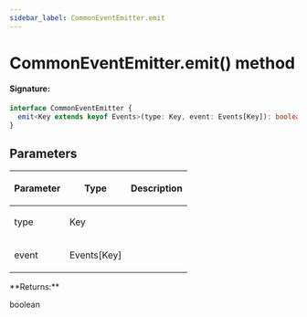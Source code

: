 ```yaml
---
sidebar_label: CommonEventEmitter.emit
---
```


# CommonEventEmitter.emit() method

#### Signature:

```typescript
interface CommonEventEmitter {
  emit<Key extends keyof Events>(type: Key, event: Events[Key]): boolean;
}
```

## Parameters

<table><thead><tr><th>

Parameter

</th><th>

Type

</th><th>

Description

</th></tr></thead>
<tbody><tr><td>

type

</td><td>

Key

</td><td>

</td></tr>
<tr><td>

event

</td><td>

Events\[Key\]

</td><td>

</td></tr>
</tbody></table>
**Returns:**

boolean
